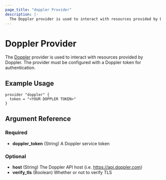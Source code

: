 ```yaml
---
page_title: "doppler Provider"
description: |-
  The Doppler provider is used to interact with resources provided by Doppler. The provider must be configured with a Doppler token for authentication.
---
```


# Doppler Provider

The [Doppler](https://doppler.com) provider is used to interact with resources provided by Doppler. The provider must be configured with a Doppler token for authentication.

## Example Usage

```hcl
provider "doppler" {
  token = "<YOUR DOPPLER TOKEN>"
}
```

## Argument Reference

### Required

- **doppler_token** (String) A Doppler service token

### Optional

- **host** (String) The Doppler API host (i.e. https://api.doppler.com)
- **verify_tls** (Boolean) Whether or not to verify TLS
